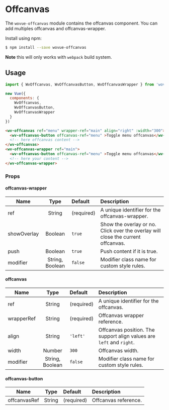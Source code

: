 # Offcanvas

The `wovue-offcanvas` module contains the offcanvas component. You can add multiples offcanvas and  offcanvas-wrapper.

Install using npm:

```sh
$ npm install --save wovue-offcanvas
```

**Note** this will only works with `webpack` build system.

## Usage

```js
import { WvOffcanvas, WvOffcanvasButton, WvOffcanvasWrapper } from 'wovue-offcanvas'

new Vue({
  components: {
    WvOffcanvas,
    WvOffcanvasButton,
    WvOffcanvasWrapper
  }
})
```

```html
<wv-offcanvas ref="menu" wrapper-ref="main" align="right" :width="300">
  <wv-offcanvas-button offcanvas-ref="menu" >Toggle menu offcanvas</wv-offcanvas-button>
  <!-- here offcanvas content -->
</wv-offcanvas>
<wv-offcanvas-wrapper ref="main">
  <wv-offcanvas-button offcanvas-ref="menu" >Toggle menu offcanvas</wv-offcanvas-button>
  <!-- here your content -->
</wv-offcanvas-wrapper>
```

### Props

#### offcanvas-wrapper

| Name | Type | Default | Description |
|------|:----:|:--------|:------------|
| ref | String | (required) | A unique identifier for the offcanvas-wrapper. |
| showOverlay | Boolean | `true` | Show the overlay or no. Click over the overlay will close the current offcanvas. |
| push | Boolean | `true` | Push content if it is true. |
| modifier | String, Boolean | `false` | Modifier class name for custom style rules. |

#### offcanvas

| Name | Type | Default | Description |
|------|:----:|:--------|:------------|
| ref | String | (required) | A unique identifier for the offcanvas. |
| wrapperRef | String | (required) | Offcanvas wrapper reference. |
| align | String | `'left'` | Offcanvas position. The support align values are `left` and `right`. |
| width | Number | `300` | Offcanvas width. |
| modifier | String, Boolean | `false` | Modifier class name for custom style rules. |

#### offcanvas-button

| Name | Type | Default | Description |
|------|:----:|:--------|:------------|
| offcanvasRef | String | (required) | Offcanvas reference. |
